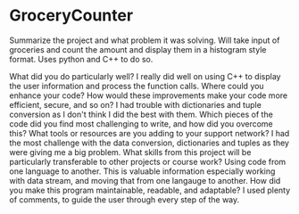 # GroceryCounter
Summarize the project and what problem it was solving.
  Will take input of groceries and count the amount and display them in a histogram style format. Uses python and C++ to do so.


What did you do particularly well?
  I really did well on using C++ to display the user information and process the function calls.
Where could you enhance your code? How would these improvements make your code more efficient, secure, and so on?
  I had trouble with dictionaries and tuple conversion as I don't think I did the best with them.
Which pieces of the code did you find most challenging to write, and how did you overcome this? What tools or resources are you adding to your support network?
  I had the most challenge with the data conversion, dictionaries and tuples as they were giving me a big problem.
What skills from this project will be particularly transferable to other projects or course work?
  Using code from one language to another. This is valuable information especially working with data stream, and moving that from one langauge to another.
How did you make this program maintainable, readable, and adaptable?
  I used plenty of comments, to guide the user through every step of the way. 
